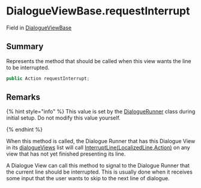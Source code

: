 # DialogueViewBase.requestInterrupt

Field in [DialogueViewBase](api/csharp/yarn.unity.dialogueviewbase.md)

## Summary


Represents the method that should be called when this view wants the
line to be interrupted.


```csharp
public Action requestInterrupt;
```

## Remarks

<p>
{% hint style="info" %}
This value is set by the <a href="yarn.unity.dialoguerunner.md">DialogueRunner</a> class during initial setup. Do not modify
this value yourself.

{% endhint %}
</p> <p>
When this method is called, the Dialogue Runner that has this
Dialogue View in its <a href="yarn.unity.dialoguerunner.dialogueviews.md">dialogueViews</a> list
will call <a href="yarn.unity.dialogueviewbase.interruptline.md">InterruptLine(LocalizedLine,Action)</a> on any
view that has not yet finished presenting its line.
</p> <p>
A Dialogue View can call this method to signal to the Dialogue
Runner that the current line should be interrupted. This is usually
done when it receives some input that the user wants to skip to the
next line of dialogue.
</p>

